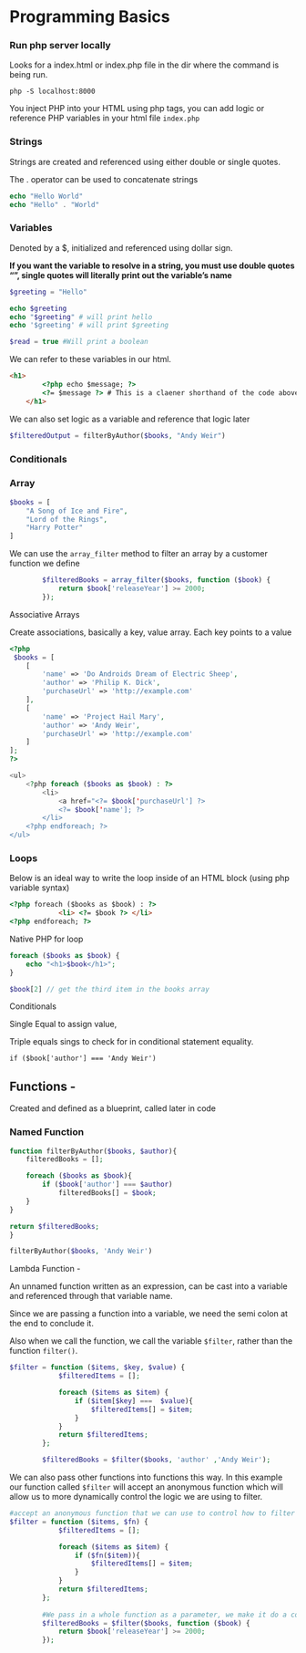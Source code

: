 # Programming Basics

### Run php server locally

Looks for a index.html or index.php file in the dir where the command is being run. 

`php -S localhost:8000`

You inject PHP into your HTML using php tags, you can add logic or reference PHP variables in your html file `index.php` 

### Strings

Strings are created and referenced using either double or single quotes. 

The . operator can be used to concatenate strings 

```php
echo "Hello World" 
echo "Hello" . "World" 
```

### Variables

Denoted by a $, initialized and referenced using dollar sign. 

**If you want the variable to resolve in a string, you must use double quotes “”, single quotes will literally print out the variable’s name** 

```php
$greeting = "Hello" 

echo $greeting 
echo "$greeting" # will print hello 
echo '$greeting' # will print $greeting 

$read = true #Will print a boolean 
```

We can refer to these variables in our html. 

```html
<h1> 
		<?php echo $message; ?>
		<?= $message ?> # This is a claener shorthand of the code above 
	</h1>
```

We can also set logic as a variable and reference that logic later

```php
$filteredOutput = filterByAuthor($books, "Andy Weir") 
```

### Conditionals

### Array

```php
$books = [
	"A Song of Ice and Fire", 
	"Lord of the Rings", 
	"Harry Potter"
]
```

We can use the `array_filter` method to filter an array by a customer function we define

```php
		$filteredBooks = array_filter($books, function ($book) {
			return $book['releaseYear'] >= 2000; 
		});
```

Associative Arrays 

Create associations, basically a key, value array. Each key points to a value 

```php
<?php 
 $books = [
	[
		'name' => 'Do Androids Dream of Electric Sheep',
		'author' => 'Philip K. Dick',
		'purchaseUrl' => 'http://example.com'
	],
	[
		'name' => 'Project Hail Mary',
		'author' => 'Andy Weir',
		'purchaseUrl' => 'http://example.com'
	]
];
?>

<ul>
	<?php foreach ($books as $book) : ?>
		<li>
			<a href="<?= $book['purchaseUrl'] ?>
			<?= $book['name']; ?>
		</li>
	<?php endforeach; ?>
</ul>

```

### Loops

Below is an ideal way to write the loop inside of an HTML block (using php variable syntax)

```html
<?php foreach ($books as $book) : ?>
			<li> <?= $book ?> </li>
<?php endforeach; ?>

```

Native PHP for loop 

```php
foreach ($books as $book) {
	echo "<h1>$book</h1>"; 
}

$book[2] // get the third item in the books array 
```

Conditionals 

Single Equal to assign value, 

Triple equals sings  to check for  in conditional statement equality. 

`if ($book['author'] === 'Andy Weir')`

## Functions -

Created and defined as a blueprint, called later in code 

### Named Function

```php
function filterByAuthor($books, $author){
	filteredBooks = [];

	foreach ($books as $book){
		if ($book['author'] === $author)
			filteredBooks[] = $book;
	}
}

return $filteredBooks; 
}

filterByAuthor($books, 'Andy Weir') 
```

Lambda Function - 

An unnamed function written as an expression, can be cast into a variable and referenced through that variable name. 

Since we are passing a function into a variable, we need the semi colon at the end to conclude it. 

Also when we call the function, we call the variable `$filter`, rather than the function `filter()`. 

```php
$filter = function ($items, $key, $value) {
			$filteredItems = [];

			foreach ($items as $item) {
				if ($item[$key] ===  $value){
					$filteredItems[] = $item; 
				}
			}
			return $filteredItems;
		};

		$filteredBooks = $filter($books, 'author' ,'Andy Weir');
```

We can also pass other functions into functions this way.  In this example our function called `$filter` will accept an anonymous function which will allow us to more dynamically control the logic we are using to filter. 

```php
#accept an anonymous function that we can use to control how to filter
$filter = function ($items, $fn) {
			$filteredItems = [];

			foreach ($items as $item) {
				if ($fn($item)){
					$filteredItems[] = $item; 
				}
			}
			return $filteredItems;
		};
		
		#We pass in a whole function as a parameter, we make it do a comparision rather than an equals 
		$filteredBooks = $filter($books, function ($book) {
			return $book['releaseYear'] >= 2000; 
		});
```